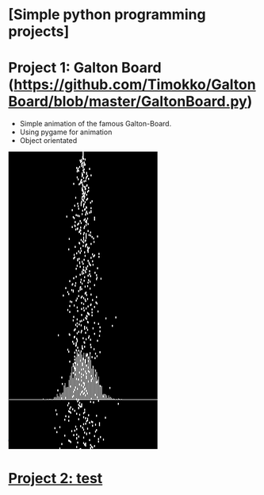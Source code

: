 # [Simple python programming projects]


# Project 1: Galton Board (https://github.com/Timokko/GaltonBoard/blob/master/GaltonBoard.py) 
* Simple animation of the famous Galton-Board.
* Using pygame for animation
* Object orientated 

![](/images/galton.png)


# [Project 2: test]() 
